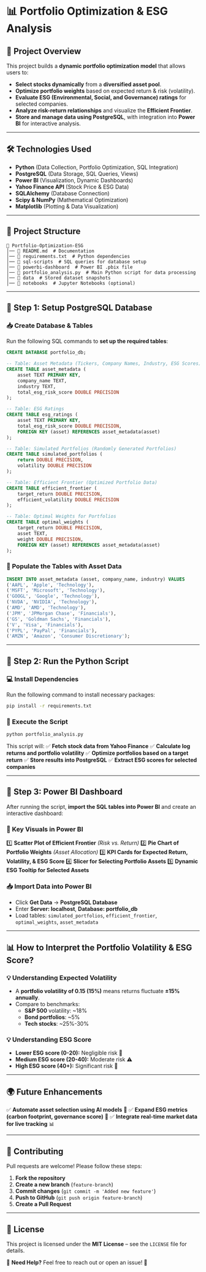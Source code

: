 # **📊 Portfolio Optimization & ESG Analysis**

## **📖 Project Overview**
This project builds a **dynamic portfolio optimization model** that allows users to:
- **Select stocks dynamically** from a **diversified asset pool**.
- **Optimize portfolio weights** based on expected return & risk (volatility).
- **Evaluate ESG (Environmental, Social, and Governance) ratings** for selected companies.
- **Analyze risk-return relationships** and visualize the **Efficient Frontier**.
- **Store and manage data using PostgreSQL**, with integration into **Power BI** for interactive analysis.

---

## **🛠️ Technologies Used**
- **Python** (Data Collection, Portfolio Optimization, SQL Integration)
- **PostgreSQL** (Data Storage, SQL Queries, Views)
- **Power BI** (Visualization, Dynamic Dashboards)
- **Yahoo Finance API** (Stock Price & ESG Data)
- **SQLAlchemy** (Database Connection)
- **Scipy & NumPy** (Mathematical Optimization)
- **Matplotlib** (Plotting & Data Visualization)

---

## **📂 Project Structure**
```
📁 Portfolio-Optimization-ESG
│── 📄 README.md  # Documentation
│── 📄 requirements.txt  # Python dependencies
│── 📂 sql-scripts  # SQL queries for database setup
│── 📂 powerbi-dashboard  # Power BI .pbix file
│── 📄 portfolio_analysis.py  # Main Python script for data processing
│── 📂 data  # Stored dataset snapshots
│── 📂 notebooks  # Jupyter Notebooks (optional)
```

---

## **📌 Step 1: Setup PostgreSQL Database**
### **📥 Create Database & Tables**
Run the following SQL commands to **set up the required tables**:
```sql
CREATE DATABASE portfolio_db;

-- Table: Asset Metadata (Tickers, Company Names, Industry, ESG Scores)
CREATE TABLE asset_metadata (
    asset TEXT PRIMARY KEY,
    company_name TEXT,
    industry TEXT,
    total_esg_risk_score DOUBLE PRECISION
);

-- Table: ESG Ratings
CREATE TABLE esg_ratings (
    asset TEXT PRIMARY KEY,
    total_esg_risk_score DOUBLE PRECISION,
    FOREIGN KEY (asset) REFERENCES asset_metadata(asset)
);

-- Table: Simulated Portfolios (Randomly Generated Portfolios)
CREATE TABLE simulated_portfolios (
    return DOUBLE PRECISION,
    volatility DOUBLE PRECISION
);

-- Table: Efficient Frontier (Optimized Portfolio Data)
CREATE TABLE efficient_frontier (
    target_return DOUBLE PRECISION,
    efficient_volatility DOUBLE PRECISION
);

-- Table: Optimal Weights for Portfolios
CREATE TABLE optimal_weights (
    target_return DOUBLE PRECISION,
    asset TEXT,
    weight DOUBLE PRECISION,
    FOREIGN KEY (asset) REFERENCES asset_metadata(asset)
);
```

### **🔄 Populate the Tables with Asset Data**
```sql
INSERT INTO asset_metadata (asset, company_name, industry) VALUES
('AAPL', 'Apple', 'Technology'),
('MSFT', 'Microsoft', 'Technology'),
('GOOGL', 'Google', 'Technology'),
('NVDA', 'NVIDIA', 'Technology'),
('AMD', 'AMD', 'Technology'),
('JPM', 'JPMorgan Chase', 'Financials'),
('GS', 'Goldman Sachs', 'Financials'),
('V', 'Visa', 'Financials'),
('PYPL', 'PayPal', 'Financials'),
('AMZN', 'Amazon', 'Consumer Discretionary');
```

---

## **📌 Step 2: Run the Python Script**
### **💻 Install Dependencies**
Run the following command to install necessary packages:
```bash
pip install -r requirements.txt
```

### **🚀 Execute the Script**
```bash
python portfolio_analysis.py
```
This script will:
✅ **Fetch stock data from Yahoo Finance**
✅ **Calculate log returns and portfolio volatility**
✅ **Optimize portfolios based on a target return**
✅ **Store results into PostgreSQL**
✅ **Extract ESG scores for selected companies**

---

## **📌 Step 3: Power BI Dashboard**
After running the script, **import the SQL tables into Power BI** and create an interactive dashboard:

### **🔹 Key Visuals in Power BI**
1️⃣ **Scatter Plot of Efficient Frontier** *(Risk vs. Return)*
2️⃣ **Pie Chart of Portfolio Weights** *(Asset Allocation)*
3️⃣ **KPI Cards for Expected Return, Volatility, & ESG Score**
4️⃣ **Slicer for Selecting Portfolio Assets**
5️⃣ **Dynamic ESG Tooltip for Selected Assets**

### **📥 Import Data into Power BI**
- Click **Get Data** → **PostgreSQL Database**
- Enter **Server: localhost**, **Database: portfolio_db**
- Load tables: `simulated_portfolios`, `efficient_frontier`, `optimal_weights`, `asset_metadata`

---

## **📊 How to Interpret the Portfolio Volatility & ESG Score?**

### **💡 Understanding Expected Volatility**
- A **portfolio volatility of 0.15 (15%)** means returns fluctuate **±15% annually**.
- Compare to benchmarks:
  - **S&P 500** volatility: ~18%
  - **Bond portfolios**: ~5%
  - **Tech stocks**: ~25%-30%

### **💡 Understanding ESG Score**
- **Lower ESG score (0-20):** Negligible risk 🌱
- **Medium ESG score (20-40):** Moderate risk ⚠️
- **High ESG score (40+):** Significant risk 🔴

---

## **🌍 Future Enhancements**
✅ **Automate asset selection using AI models** 🤖
✅ **Expand ESG metrics (carbon footprint, governance score)** 🌱
✅ **Integrate real-time market data for live tracking** 📊

---

## **📌 Contributing**
Pull requests are welcome! Please follow these steps:
1. **Fork the repository**
2. **Create a new branch** (`feature-branch`)
3. **Commit changes** (`git commit -m 'Added new feature'`)
4. **Push to GitHub** (`git push origin feature-branch`)
5. **Create a Pull Request**

---

## **📜 License**
This project is licensed under the **MIT License** – see the `LICENSE` file for details.

📩 **Need Help?** Feel free to reach out or open an issue! 🚀

